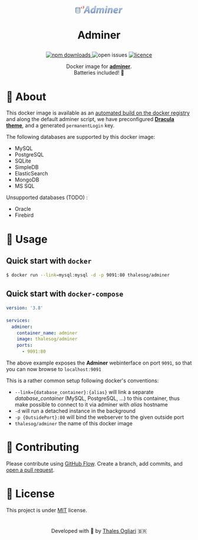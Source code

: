 <p align="center"><img alt="thalesog/Adminer" src="https://raw.githubusercontent.com/thalesog/docker-adminer/master/assets/logo.png" width="128px" /></p>

# <p align="center">Adminer<p>

<p align="center">
  <!-- <a href="https://circleci.com/gh/thalesog/docker-adminer">
    <img alt="build status" src="https://img.shields.io/circleci/build/gh/thalesog/docker-adminer/master?style=for-the-badge&color=blueviolet&logo=CircleCI">
  </a> -->
  <a href="https://www.npmjs.com/org/bull-board">
    <img alt="npm downloads" src="https://img.shields.io/docker/pulls/thalesog/adminer?style=for-the-badge&color=blueviolet&logo=Docker">
  </a>
  <img alt="open issues" src="https://img.shields.io/github/issues/thalesog/docker-adminer?style=for-the-badge&color=blueviolet"/>
  <a href="https://github.com/vcapretz/bull-board/blob/master/LICENSE">
    <img alt="licence" src="https://img.shields.io/github/license/thalesog/docker-adminer?style=for-the-badge&color=blueviolet">
  </a>
<p>
<p align="center">
  Docker image for <b><a href="https://github.com/vrana/adminer">adminer</a></b>.<br />
  Batteries included! 🔋<br />
<p>

# :page_with_curl: About

This docker image is available as an [automated build on the docker registry](https://hub.docker.com/r/thalesog/adminer/) and along the default adminer script, we have preconfigured **[Dracula theme](https://github.com/dracula/adminer)**, and a generated `permanentLogin` key.

The following databases are supported by this docker image:

- MySQL
- PostgreSQL
- SQLite
- SimpleDB
- ElasticSearch
- MongoDB
- MS SQL

Unsupported databases (TODO) :

- Oracle
- Firebird

# :rocket: Usage

## Quick start with `docker`

```bash
$ docker run --link=mysql:mysql -d -p 9091:80 thalesog/adminer
```

## Quick start with `docker-compose`

```yaml
version: '3.8'

services:
  adminer:
    container_name: adminer
    image: thalesog/adminer
    ports:
      - 9091:80
```

The above example exposes the **Adminer** webinterface on port `9091`, so that you can now browse to `localhost:9091`

This is a rather common setup following docker's conventions:

- `--link={database_container}:{alias}` will link a separate _database_container_ (MySQL, PostgreSQL, ...) to this container, thus make possible to connect to it via adminer with _alias_ hostname
- `-d` will run a detached instance in the background
- `-p {OutsidePort}:80` will bind the webserver to the given outside port
- `thalesog/adminer` the name of this docker image

# 🍰 Contributing

Please contribute using [GitHub Flow](https://guides.github.com/introduction/flow). Create a branch, add commits, and [open a pull request](https://github.com/thalesog/docker-adminer/compare).

# 📝 License

This project is under [MIT](https://github.com/thalesog/docker-adminer/blob/master/LICENSE) license.

#

<p align="center">
Developed with 💚 by <a href="https://github.com/thalesog">Thales Ogliari</a> 🇧🇷
</p>
